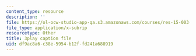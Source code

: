 ```yaml
---
content_type: resource
description: ''
file: https://ol-ocw-studio-app-qa.s3.amazonaws.com/courses/res-15-003-shaping-the-future-of-work-15-662x-spring-2016/df9ac8a6c38e5954b12ffd241a688919_XWFocLnBdhM.vtt
file_type: application/x-subrip
resourcetype: Other
title: 3play caption file
uid: df9ac8a6-c38e-5954-b12f-fd241a688919
---
```

